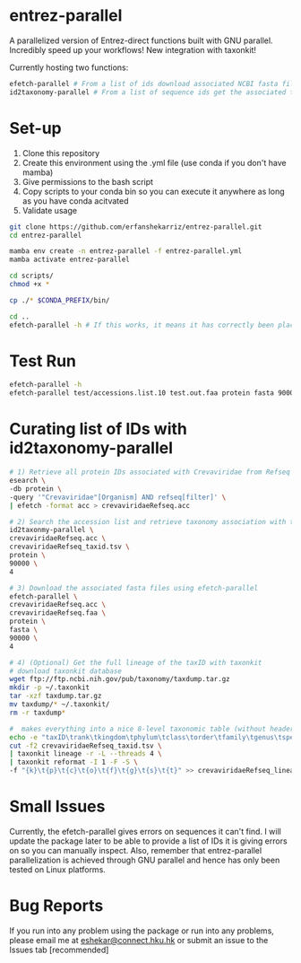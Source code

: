 # entrez-parallel
A parallelized version of Entrez-direct functions built with GNU parallel. Incredibly speed up your workflows! New integration with taxonkit!

Currently hosting two functions:
```bash
efetch-parallel # From a list of ids download associated NCBI fasta files with parallelization [or other chosen output formats]
id2taxonomy-parallel # From a list of sequence ids get the associated taxonomy with parallelization
```

# Set-up 
1) Clone this repository
2) Create this environment using the .yml file (use conda if you don't have mamba)
3) Give permissions to the bash script 
4) Copy scripts to your conda bin so you can execute it anywhere as long as you have conda acitvated
5) Validate usage
```bash
git clone https://github.com/erfanshekarriz/entrez-parallel.git
cd entrez-parallel

mamba env create -n entrez-parallel -f entrez-parallel.yml
mamba activate entrez-parallel

cd scripts/
chmod +x *

cp ./* $CONDA_PREFIX/bin/

cd ..
efetch-parallel -h # If this works, it means it has correctly been placed in your bin

```

# Test Run 
```bash
efetch-parallel -h
efetch-parallel test/accessions.list.10 test.out.faa protein fasta 90000 4
```

# Curating list of IDs with id2taxonomy-parallel
```bash
# 1) Retrieve all protein IDs associated with Crevaviridae from Refseq database [crAssphage Refseq proteins].
esearch \
-db protein \
-query '"Crevaviridae"[Organism] AND refseq[filter]' \
| efetch -format acc > crevaviridaeRefseq.acc

# 2) Search the accession list and retrieve taxonomy association with the protein
id2taxonmy-parallel \
crevaviridaeRefseq.acc \
crevaviridaeRefseq_taxid.tsv \
protein \
90000 \
4

# 3) Download the associated fasta files using efetch-parallel
efetch-parallel \
crevaviridaeRefseq.acc \
crevaviridaeRefseq.faa \
protein \
fasta \
90000 \
4

# 4) (Optional) Get the full lineage of the taxID with taxonkit
# download taxonkit database
wget ftp://ftp.ncbi.nih.gov/pub/taxonomy/taxdump.tar.gz
mkdir -p ~/.taxonkit
tar -xzf taxdump.tar.gz
mv taxdump/* ~/.taxonkit/
rm -r taxdump*

#  makes everything into a nice 8-level taxonomic table (without headers)
echo -e "taxID\trank\tkingdom\tphylum\tclass\torder\tfamily\tgenus\tspecies\tstrain" > crevaviridaeRefseq_lineage.tsv
cut -f2 crevaviridaeRefseq_taxid.tsv \
| taxonkit lineage -r -L --threads 4 \
| taxonkit reformat -I 1 -F -S \
-f "{k}\t{p}\t{c}\t{o}\t{f}\t{g}\t{s}\t{t}" >> crevaviridaeRefseq_lineage.tsv
```

# Small Issues
Currently, the efetch-parallel gives errors on sequences it can't find. I will update the package later to be able to provide a list of IDs it is giving errors on so you can manually inspect. Also, remember that entrez-parallel parallelization is achieved through GNU parallel and hence has only been tested on Linux platforms. 

# Bug Reports
If you run into any problem using the package or run into any problems, please email me at eshekar@connect.hku.hk or submit an issue to the Issues tab [recommended]

